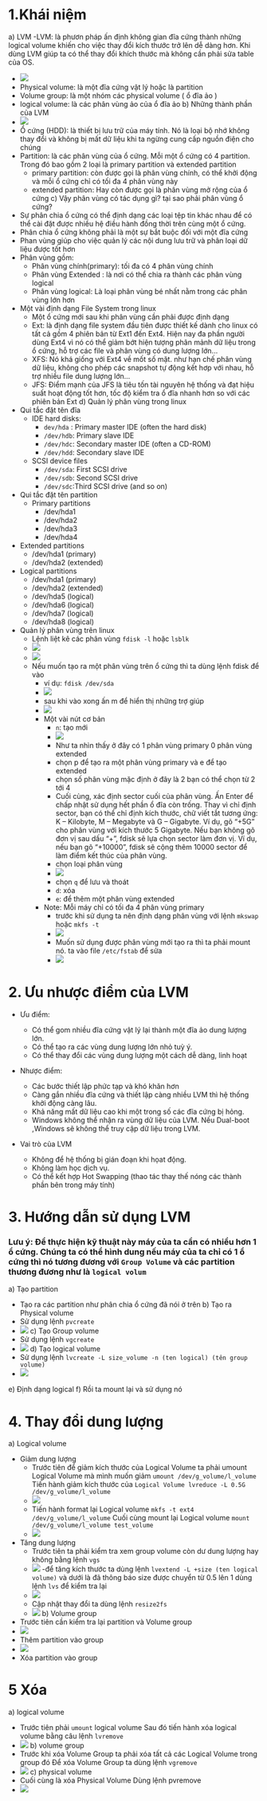 # 1.Khái niệm 
a) LVM
-LVM: là phươn pháp ấn định không gian đĩa cứng thành những logical volume khiến cho việc thay đổi kích thước trở lên dễ  dàng hơn. Khi dùng LVM giúp ta có thể thay đổi khích thước mà không cần phải sửa table của OS.
- ![](https://github.com/duckmak14/anh/blob/master/linux/LVM/Screenshot%20from%202018-11-17%2020-32-44.png)
- Physical volume: là một đĩa cứng vật lý hoặc là partition 
- Volume group: là một nhóm các physical volume ( ổ đĩa ảo )
- logical volume: là các phân vùng ảo của ổ đĩa ảo 
b) Những thành phần của LVM
- ![](https://github.com/duckmak14/anh/blob/master/linux/LVM/Screenshot%20from%202018-11-22%2009-06-00%20(copy).png)
- Ổ cứng (HDD): là thiết bị lưu trữ của máy tính. Nó là loại bộ nhớ không thay đổi và không bị mất dữ liệu khi ta ngừng cung cấp nguồn điện cho chúng 
- Partition: là các phân vùng của ổ cứng. Mỗi một ổ cứng có 4 partition. Trong đó bao gồm 2 loại là primary partition và extended partition 
    - primary partition: còn được gọi là phân vùng chính, có thể khởi động và mỗi ổ cứng chỉ có tối đa 4 phân vùng này 
    - extended partition: Hay còn được gọi là phân vùng mở rộng của ổ cứng
c) Vậy phân vùng có tác dụng gì? tại  sao phải phân vùng ổ cứng? 
- Sự phân chia ổ cứng có thể định dạng các loại tệp tin khác nhau để có thể cài đặt được nhiều hệ điều hành đồng thời trên cùng một ổ cứng.
- Phân chia ổ cứng không phải là một sự bắt buộc đối với một đĩa cứng 
- Phan vùng giúp cho việc quản lý các nội dung lưu trữ và phân loại dữ liệu được tốt hơn 
- Phân vùng gồm:
    - Phân vùng chính(primary): tối đa có 4 phân vùng chính 
    - Phân vùng Extended : là nơi có thể chia ra thành các phân vùng logical 
    - Phân vùng logical: Là loại phân vùng bé nhất nằm trong các phân vùng lớn hơn
- Một vài định dạng File System trong linux
    - Một ổ cứng mới sau khi phân vùng cần phải được định dạng 
    - Ext: là định dạng file system đầu tiên được thiết kế dành cho linux có tất cả gồm 4 phiên bản từ Ext1 đến Ext4. Hiện nay đa phần người dùng Ext4 vì nó có thể giảm bớt  hiện tượng phân mảnh dữ liệu trong ổ cứng, hỗ trợ các file và phân vùng có dung lượng lớn...
    - XFS: Nó khá giống với Ext4 về mốt số mặt. như hạn chế phân vùng dữ liệu, không cho phép các snapshot tự động kết hơp với nhau, hỗ trợ nhiều file dung lượng lớn...
    - JFS: Điểm mạnh của JFS là tiêu tốn tài nguyên hệ thống và đạt hiệu suất hoạt động tốt hơn, tốc độ kiểm tra ổ đĩa nhanh hơn so với các phiên bản Ext 
d) Quản lý phân vùng trong linux
- Qui tắc đặt tên đĩa
    - IDE hard disks:
        - `dev/hda` : Primary master IDE (often the hard disk)
        - `/dev/hdb`: Primary slave IDE
        - `/dev/hdc`: Secondary master IDE (often a CD-ROM)
        - `/dev/hdd`: Secondary slave IDE
    - SCSI device files
        - `/dev/sda`: First SCSI drive
        - `/dev/sdb`: Second SCSI drive
        - `/dev/sdc`:Third SCSI drive (and so on)
- Qui tắc đặt tên partition
    - Primary partitions
        - /dev/hda1
        - /dev/hda2
        - /dev/hda3
        - /dev/hda4
- Extended partitions
    - /dev/hda1 (primary)
    - /dev/hda2 (extended)
- Logical partitions
    - /dev/hda1 (primary)
    - /dev/hda2 (extended)
    - /dev/hda5 (logical)
    - /dev/hda6 (logical)
    - /dev/hda7 (logical)
    - /dev/hda8 (logical)
- Quản lý phân vùng trên linux
    - Lệnh liệt kê các phân vùng `fdisk -l` hoặc `lsblk`
    - ![](https://github.com/duckmak14/anh/blob/master/linux/LVM/Screenshot%20from%202018-11-18%2009-37-59.png)
    - ![](https://github.com/duckmak14/anh/blob/master/linux/LVM/Screenshot%20from%202018-11-18%2009-41-14.png)
    - Nếu muốn tạo ra một phân vùng trên ổ cứng thì ta dùng lệnh fdisk để vào 
        - ví dụ: `fdisk /dev/sda` 
        - ![](https://github.com/duckmak14/anh/blob/master/linux/LVM/Screenshot%20from%202018-11-18%2010-08-38.png)
        - sau khi vào xong ấn m để hiển thị những trợ giúp 
        - ![](https://github.com/duckmak14/anh/blob/master/linux/LVM/Screenshot%20from%202018-11-18%2010-08-03.png)
        - Một vài nút cơ bản 
            - `n`: tạo mới 
            - ![](https://github.com/duckmak14/anh/blob/master/linux/LVM/Screenshot%20from%202018-11-18%2010-17-10.png)
            - Như ta nhìn thấy ở đây có 1 phân vùng primary 0 phân vùng extended 
            - chọn p để tạo ra một phân vùng primary và e để tạo extended
            - chọn số phân vùng mặc định ở đây là 2 bạn có thể chọn từ 2 tới 4
            - Cuối cùng, xác định sector cuối của phân vùng. Ấn Enter để chấp nhật sử dụng hết phần ổ đĩa còn trống. Thay vì chỉ định sector, bạn có thể chỉ định kích thước, chữ viết tắt tương ứng: K – Kilobyte, M – Megabyte và G – Gigabyte. Ví dụ, gõ “+5G” cho phân vùng với kích thước 5 Gigabyte. Nếu bạn không gõ đơn vị sau dấu “+”, fdisk sẽ lựa chọn sector làm đơn vị. Ví dụ, nếu bạn gõ “+10000”, fdisk sẽ cộng thêm 10000 sector để làm điểm kết thúc của phân vùng.
            - chọn loại phân vùng 
            - ![](https://github.com/duckmak14/anh/blob/master/linux/LVM/Screenshot%20from%202018-11-22%2008-47-11.png) 
            - chọn `q` để lưu và thoát
            - `d`: xóa
            - `e`: để thêm một phân vùng extended
        * Note: Mỗi máy chỉ có tối đa 4 phân vùng primary
            - trước khi sử dụng ta nên định dạng phân vùng với lệnh `mkswap` hoặc `mkfs -t`
            - ![](https://github.com/duckmak14/anh/blob/master/linux/LVM/Screenshot%20from%202018-11-22%2009-32-29.png)
            - Muốn sử dụng được phân vùng mới tạo ra thì ta phải mount nó. ta vào file `/etc/fstab` để sửa
            - ![](https://github.com/duckmak14/anh/blob/master/linux/LVM/Screenshot%20from%202018-11-22%2008-54-40.png)
# 2. Ưu nhược điểm của LVM
- Ưu điểm:
    - Có thể gom nhiều đĩa cứng vật lý lại thành một đĩa ảo dung lượng lớn.
    - Có thể tạo ra các vùng dung lượng lớn nhỏ tuỳ ý.
    - Có thể thay đổi các vùng dung lượng một cách dễ dàng, linh hoạt
- Nhược điểm:

    - Các bước thiết lập phức tạp và khó khăn hơn
    - Càng gắn nhiều đĩa cứng và thiết lập càng nhiều LVM thì hệ thống khởi động càng lâu.
    - Khả năng mất dữ liệu cao khi một trong số các đĩa cứng bị hỏng.
    - Windows không thể nhận ra vùng dữ liệu của LVM. Nếu Dual-boot ,Windows sẽ không thể truy cập dữ liệu trong LVM.
- Vai trò của LVM
    - Không để hệ thống bị gián đoạn khi họat động.
    - Không làm học dịch vụ.
    - Có thể kết hợp Hot Swapping (thao tác thay thế nóng các thành phần bên trong máy tính)
# 3. Hướng dẫn sử dụng LVM
### Lưu ý: Để thực hiện kỹ thuật này máy của ta cần có nhiều hơn 1 ổ cứng. Chúng ta có thể hình dung nếu máy của ta chỉ có 1 ổ cứng thì nó tương đương với `Group Volume` và các partition thương đương như là `logical volum`
a) Tạo partition 
- Tạo ra các partition như phân chia ổ cứng đã nói ở trên 
b) Tạo ra Physical volume 
- Sử dụng lệnh `pvcreate` 
- ![](https://github.com/duckmak14/anh/blob/master/linux/LVM/Screenshot%20from%202018-11-22%2009-24-31.png)
c) Tạo Group volume 
- Sử dụng lệnh `vgcreate` 
- ![](https://github.com/duckmak14/anh/blob/master/linux/LVM/Screenshot%20from%202018-11-22%2009-26-35.png)
d) Tạo logical volume
- Sử dụng lệnh `lvcreate -L size_volume -n (ten logical) (tên group volume)`
- ![](https://github.com/duckmak14/anh/blob/master/linux/LVM/Screenshot%20from%202018-11-22%2009-28-53.png)

e) Định dạng logical 
f) Rồi ta mount lại và sử dụng nó 
# 4. Thay đổi dung lượng 
a) Logical volume 
- Giảm dung lượng 
    - Trước tiên để giảm kích thước của Logical Volume ta phải umount Logical Volume mà mình muốn giảm `umount /dev/g_volume/l_volume` Tiến hành giảm kích thước của `Logical Volume lvreduce -L 0.5G /dev/g_volume/l_volume`
    - ![](https://github.com/duckmak14/anh/blob/master/linux/LVM/Screenshot%20from%202018-11-22%2012-36-38.png)
    - Tiến hành format lại Logical volume `mkfs -t ext4 /dev/g_volume/l_volume` Cuối cùng mount lại Logical volume `mount /dev/g_volume/l_volume test_volume`
    - ![](https://github.com/duckmak14/anh/blob/master/linux/LVM/Screenshot%20from%202018-11-22%2012-38-29.png)
- Tăng dung lượng 
    - Trước tiên ta phải kiểm tra xem group volume còn dư dung lượng hay không bằng lệnh `vgs`
    - ![](https://github.com/duckmak14/anh/blob/master/linux/LVM/Screenshot%20from%202018-11-22%2012-41-10.png)
    -để tăng kích thước ta dùng lệnh `lvextend -L +size (ten logical volume)` và dưới là đã thông báo size được chuyển từ 0.5 lên 1 dùng lệnh `lvs` để kiểm tra lại 
    - ![](https://github.com/duckmak14/anh/blob/master/linux/LVM/Screenshot%20from%202018-11-22%2012-44-12.png)
    - Cập nhật thay đổi ta dùng lệnh `resize2fs`
    - ![](https://github.com/duckmak14/anh/blob/master/linux/LVM/Screenshot%20from%202018-11-22%2012-47-49.png)
b) Volume group 
- Trước tiên cần kiểm tra lại partition và Volume group
- ![](https://github.com/duckmak14/anh/blob/master/linux/LVM/Screenshot%20from%202018-11-22%2012-49-33.png)
- Thêm partition vào group 
- ![](https://github.com/duckmak14/anh/blob/master/linux/LVM/Screenshot%20from%202018-11-22%2012-51-17.png)
- Xóa partition vào group 
# 5 Xóa 
a) logical volume 
- Trước tiên phải `umount` logical volume Sau đó tiến hành xóa logical volume bằng câu lệnh `lvremove`
- ![](https://github.com/duckmak14/anh/blob/master/linux/LVM/Screenshot%20from%202018-11-22%2012-55-58.png)
b) volume group 
- Trước khi xóa Volume Group ta phải xóa tất cả các Logical Volume trong group đó Để xóa Volume Group ta dùng lệnh `vgremove`
- ![](https://github.com/duckmak14/anh/blob/master/linux/LVM/Screenshot%20from%202018-11-22%2012-57-23.png)
c) physical volume 
- Cuối cùng là xóa Physical Volume Dùng lệnh pvremove
- ![](https://github.com/duckmak14/anh/blob/master/linux/LVM/Screenshot%20from%202018-11-22%2012-58-09.png)